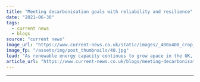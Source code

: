 ```yaml
---
title: "Meeting decarbonisation goals with reliability and resilience"
date: "2021-06-30"
tags: 
  - current news
  - blogs
source: "current news"
image_url: "https://www.current-news.co.uk/static/images/_400x400_crop_center-center/GettyImages-186277789.jpg"
image_fp: "/assets/img/post_thumbnails/40.jpg"
lead: "As renewable energy capacity continues to grow apace in the UK, the need for flexibility becomes more pressing writes Jonathan Chapman, UK managing director at Burns & McDonnell."
article_url: "https://www.current-news.co.uk/blogs/meeting-decarbonisation-goals-with-reliability-and-resilience?utm_source=rss-feeds&utm_medium=rss&utm_campaign=rss"
---
```


---
